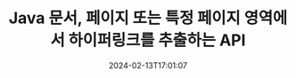 ---
############################# Static ############################
layout: "auto-gen-parser"
date: 2024-02-13T17:01:07
draft: false
otherformats: 
ext: ost

############################# Head ############################
head_title: "Java의 문서에서 하이퍼링크 추출"
head_description: "GroupDocs.Parser for Java API를 사용하면 개발자가 문서, 문서 페이지 또는 Excel, PowerPoint, PDF, Outlook 등의 특정 페이지 영역에서 하이퍼링크를 추출할 수 있습니다."

############################# Header ############################
title: "Java 문서, 페이지 또는 특정 페이지 영역에서 하이퍼링크를 추출하는 API"
description: "GroupDocs.Parser for Java API는 문서, 문서 페이지 또는 PDF, DOCX, PPTX, EML, MSG, XLS, {322의 특정 페이지 영역에서 하이퍼링크를 추출할 수 있도록 하여 개발자 작업을 쉽게 만듭니다. }, CSV, RTF, EPUB 등."
bg_image: "https://cms.admin.containerize.com/templates/aspose/App_Themes/V3/images/bg/header1.png"
bg_overlay: false
button:
    enable: true
    icon: "fas fa-arrow-down"
    label: "무료 평가판 다운로드"
    link: "https://downloads.groupdocs.com/parser/java"

############################# SubMenu ############################
submenu:
    enable: true

    left:
        img_alt: "GroupDocs.Parser for Java"
        image: "https://cms.admin.containerize.com/templates/groupdocs/images/product-logos/90x90-noborder/groupdocs-parser-java.png"
        product: "GroupDocs.Parser"
        platform: "Java"

    middle:
        button:

            # button loop
            - link: "https://apireference.groupdocs.com/parser/java"
              text: "API 참조"

            # button loop
            - link: "https://github.com/groupdocs-parser"
              text: "코드 예제"

            # button loop
            - link: "https://products.groupdocs.app/parser/family"
              text: "라이브 데모"

            # button loop
            - link: "https://purchase.groupdocs.com/pricing/parser/java"
              text: "가격"

    right:
        link_download: "https://downloads.groupdocs.com/parser"
        link_learn: "https://docs.groupdocs.com/parser/java"
        link_buy: "https://purchase.groupdocs.com"

############################# About ############################
about:
    enable: true
    title: "Java API를 통해 OST 문서에서 하이퍼링크를 구문 분석하고 추출하는 방법은 무엇입니까?"
    content: |
        하이퍼링크는 전체 문서 또는 문서 내의 특정 부분을 가리키는 텍스트나 이미지 또는 아이콘입니다. 하이퍼링크를 사용하면 사용자가 웹 페이지나 문서로 이동할 수 있습니다. 문서에서 하이퍼링크를 추출하여 외부 문서나 웹 페이지에 접근하기 위해 사용하는 경우가 많습니다. GroupDocs.Parser for Java는 텍스트 및 메타데이터 추출 솔루션을 구현하기 위한 완벽한 기능을 제공하는 매력적인 문서 텍스트 추출 API입니다. PDF, 이메일, 전자책, Microsoft Office 형식에서 텍스트 및 하이퍼링크 추출을 지원합니다: Word (DOC, DOCX), PowerPoint (PPT, PPTX), Excel ( XLS, XLSX), LibreOffice 형식 등. 문서 구문 분석, 일반 및 구조화된 텍스트 추출, 키워드로 텍스트 검색, 메타데이터 또는 이미지 추출, 컨테이너 및 첨부 파일 등을 위한 몇 가지 고급 기능을 지원합니다.
        
        

############################# Steps ############################
steps:
    enable: true
    title_left: "Java의 OST에서 하이퍼링크 추출"
    content_left: |
        [GroupDocs.Parser for Java](/ko/parser/java/)를 사용하면 Java 개발자가 몇 가지 간단한 단계를 구현하여 OST 파일에서 하이퍼링크를 쉽게 추출할 수 있습니다.
        
        * 초기 문서에 대한 [Parser](https://reference.groupdocs.com/java/parser/com.groupdocs.parser/Parser) 개체를 인스턴스화합니다.
        * 문서가 하이퍼링크 추출을 지원하는지 확인하십시오.
        * [getHyperlinks](https://reference.groupdocs.com/parser/java/com.groupdocs.parser/parser/#getHyperlinks--) 메서드를 호출하고 [PageHyperlinkArea](https://reference.groupdocs.com/parser/java/com.groupdocs.parser.data/PageHyperlinkArea) 개체;
        * 컬렉션을 반복하고 하이퍼링크 텍스트와 URL을 가져옵니다.

    title_right: "하이퍼링크 추출에 대해 자세히 알아보기"
    content_right: |
        * <a href="https://docs.groupdocs.com/parser/java/extract-hyperlinks-from-document/">문서에서 하이퍼링크를 추출하는 방법</a>
        * <a href="https://docs.groupdocs.com/parser/java/extract-hyperlinks-from-document-page/">문서 페이지에서 하이퍼링크를 추출하는 방법</a>
        * <a href="https://docs.groupdocs.com/parser/java/extract-hyperlinks-from-document-page-area/">문서 페이지 영역에서 하이퍼링크를 추출하는 방법</a>
    
    code: |
     {{% parser/additional-styles %}}
     {{< parser/code-parser title="Java 예제 코드를 사용하여 OST 파일에서 하이퍼링크를 추출하는 방법">}}

        ```java    
        // GroupDocs.Parser API를 사용하여 OST 파일에서 하이퍼링크 추출
        // Parser 클래스의 인스턴스 생성
        try (Parser parser = new Parser(Constants.HyperlinksPdf)) {
            // 문서가 하이퍼링크 추출을 지원하는지 확인
            if (!parser.getFeatures().isHyperlinks()) {
                System.out.println("문서가 하이퍼링크 추출을 지원하지 않습니다.");
                return;
            }
            // 문서에서 하이퍼링크 추출
            Iterable<PageHyperlinkArea> hyperlinks = parser.getHyperlinks();
            // 하이퍼링크 반복
            for (PageHyperlinkArea h : hyperlinks) {
                // 하이퍼링크 텍스트 인쇄
                System.out.println(h.getText());
                // 하이퍼링크 URL 인쇄
                System.out.println(h.getUrl());
                System.out.println();
            }
        }
        ```
     {{< /parser/code-parser >}}

############################# More ############################
more:
    enable: true
    title_left: "시스템 요구 사항"
    content_left: |
        GroupDocs.Parser for Java API는 모든 주요 플랫폼 및 운영 체제에서 지원됩니다. 아래 코드를 실행하기 전에 시스템에 다음 필수 구성 요소가 설치되어 있는지 확인하십시오.
        
        * 운영 체제: Microsoft Windows, Linux, MacOS
        * 개발 환경: NetBeans, Intellij IDEA, Eclipse, etc.
        * 프레임워크
        * [Maven](https://repository.groupdocs.com/webapp/#/artifacts/browse/tree/General/repo/com/groupdocs/groupdocs-parser)에서 GroupDocs.Parser for Java의 최신 버전을 다운로드하세요.

    title_right: "GroupDocs.Parser for Java를 사용하는 이유"
    content_right: |
        * 지원되는 모든 문서에서 일반 텍스트 추출 지원    
        * 사용자 정의 템플릿을 통한 문서 분석    
        * 구조화된 텍스트 추출을 완벽하게 지원    
        * 키워드 및 정규 표현식을 통한 텍스트 검색    
        * 형식이 지정된 텍스트, 메타데이터, 이미지, 컨테이너 및 첨부 파일 추출    
        * 지원되는 일부 문서 형식의 목차 추출    
        * PDF 문서에서 양식 데이터 구문 분석    
        * 문서에서 하이퍼링크 추출   
        
############################# About Formats ############################
about_formats:
    enable: true

############################# More Formats ############################
more_formats:
    enable: true
    title: "다른 문서 형식에서 하이퍼링크 추출"
    content: |
        Java 파일 형식 및 이미지에 대한 문서 구문 분석 및 하이퍼링크 추출 API. 아래에 설명된 대로 널리 사용되는 일부 파일 형식에 대한 데이터를 추출합니다.

############################# Back to top ###############################
back_to_top:
    enable: true
---